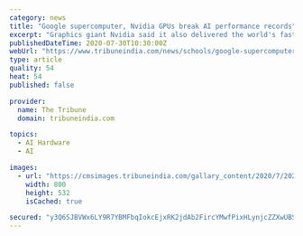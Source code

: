 ```yaml
---
category: news
title: "Google supercomputer, Nvidia GPUs break AI performance records"
excerpt: "Graphics giant Nvidia said it also delivered the world's fastest Artificial Intelligence (AI) training performance among commercially available chips, a feat that will help big enterprises tackle the most complex challenges in AI, data science and ..."
publishedDateTime: 2020-07-30T10:30:00Z
webUrl: "https://www.tribuneindia.com/news/schools/google-supercomputer-nvidia-gpus-break-ai-performance-records-119939"
type: article
quality: 54
heat: 54
published: false

provider:
  name: The Tribune
  domain: tribuneindia.com

topics:
  - AI Hardware
  - AI

images:
  - url: "https://cmsimages.tribuneindia.com/gallary_content/2020/7/2020_7$largeimg_552160458.jpg"
    width: 800
    height: 532
    isCached: true

secured: "y3Q6SJBVWx6LY9R7YBMFbqIokcEjxRK2jdAb2FircYMwfPixHLynjcZZXwUBSU1A9SY+2DXgn/TTBD+dmgbI4k7P9cNSuN7PAGJlWQSi47RFDpZZfCIVfEPTvDts/0JDal7k4RPTwDQzZzRVUeg1ml9pSAVGzYr2LAkv/DpAvynjLOqRb0HpPhHm/1X+Gpp3zay70MlrWw28wsmTj4L4KQfp9xd4CzrEGO/7mLHn6axPSsj+Q/dFGNtiv08xnB799Farzqqf1IYqhpLviujgfgHp8o64Q/9pXodY+reTf/8fXpVxGi0M8jbT+ZIQ7p0B1NQK3PW2abKYRo/Stdousg==;nfQQ997D0dxXtIB1y0GIMw=="
---
```



